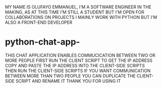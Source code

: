 MY NAME IS OLUFAYO EMMANUEL, I'M A SOFTWARE ENGINEER IN THE MAKING, AS AT THIS TIME I'M STILL A STUDENT BUT I'M OPEN FOR COLLABORATIONS ON PROJECTS
I MAINLY WORK WITH PYTHON BUT I'M ALSO A FRONT-END DEVELOPER

# python-chat-app-
THIS CHAT APPLICATION ENABLES COMMUCICATION BETWEEN TWO OR MORE PEOPLE
FIRST RUN THE CLIENT SCRIPT TO GET THE IP ADDRESS
COPY AND PASTE THE IP ADDRESS INTO THE CLIENT-SIDE SCRIPTS
THEN RUN THE CLIENT-SIDE SCRIPTS 
IF YOU WANT COMMUNICATION BETWEEN MORE THAN TWO PEOPLE YOU CAN DUPLICATE THE CLIENT-SIDE SCRIPT AND RENAME IT
THANK YOU FOR USING IT
